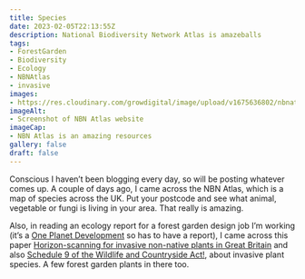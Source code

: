```yaml
---
title: Species
date: 2023-02-05T22:13:55Z
description: National Biodiversity Network Atlas is amazeballs
tags: 
- ForestGarden
- Biodiversity
- Ecology
- NBNAtlas
- invasive
images: 
- https://res.cloudinary.com/growdigital/image/upload/v1675636802/nbnatlas-website.jpg
imageAlt:
- Screenshot of NBN Atlas website
imageCap:
- NBN Atlas is an amazing resources
gallery: false
draft: false
---
```


Conscious I haven’t been blogging every day, so will be posting whatever comes up. A couple of days ago, I came across the NBN Atlas, which is a map of species across the UK. Put your postcode and see what animal, vegetable or fungi is living in your area. That really is amazing.

Also, in reading an ecology report for a forest garden design job I’m working (it’s a [One Planet Development](https://www.gov.wales/one-planet-development-practice-guidance) so has to have a report), I came across this paper [Horizon-scanning for invasive non-native plants in Great Britain](http://publications.naturalengland.org.uk/publication/40015) and also [Schedule 9 of the Wildlife and Countryside Act!](https://www.legislation.gov.uk/ukpga/1981/69/schedule/9), about invasive plant species. A few forest garden plants in there too.
